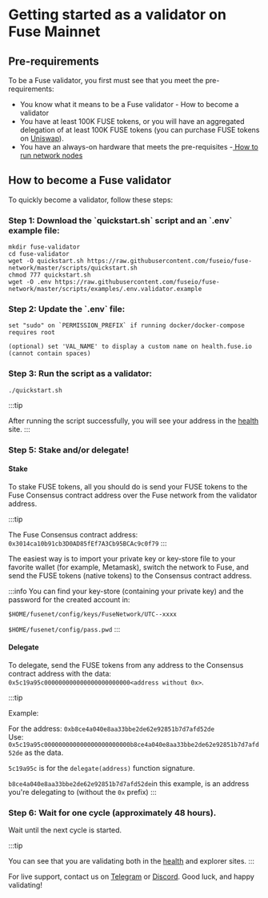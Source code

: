 # Getting started as a validator on Fuse Mainnet

## Pre-requirements

To be a Fuse validator, you first must see that you meet the pre-requirements:

* You know what it means to be a Fuse validator - How to become a validator
* You have at least 100K FUSE tokens, or you will have an aggregated delegation of at least 100K FUSE tokens (you can purchase FUSE tokens on [Uniswap](https://uniswap.exchange/swap/0x970b9bb2c0444f5e81e9d0efb84c8ccdcdcaf84d)).
* You have an always-on hardware that meets the pre-requisites -[ How to run network nodes](https://developers.fuse.io/fuse-dev-docs/network/how-to-run-network-nodes)

## How to become a Fuse validator

To quickly become a validator, follow these steps:

### Step 1: Download the \`quickstart.sh\` script and an \`.env\` example file:

```
mkdir fuse-validator
cd fuse-validator
wget -O quickstart.sh https://raw.githubusercontent.com/fuseio/fuse-network/master/scripts/quickstart.sh
chmod 777 quickstart.sh
wget -O .env https://raw.githubusercontent.com/fuseio/fuse-network/master/scripts/examples/.env.validator.example
```

### Step 2: Update the \`.env\` file:

```
set "sudo" on `PERMISSION_PREFIX` if running docker/docker-compose requires root

(optional) set 'VAL_NAME' to display a custom name on health.fuse.io (cannot contain spaces)
```

### Step 3: Run the script as a validator:

```
./quickstart.sh
```

:::tip

After running the script successfully, you will see your address in the [health](https://health.fuse.io/) site.
:::

### Step 5: Stake and/or delegate!

#### Stake

To stake FUSE tokens, all you should do is send your FUSE tokens to the Fuse Consensus contract address over the Fuse network from the validator address.

:::tip

The Fuse Consensus contract address: `0x3014ca10b91cb3D0AD85fEf7A3Cb95BCAc9c0f79`
:::

The easiest way is to import your private key or key-store file to your favorite wallet (for example, Metamask), switch the network to Fuse, and send the FUSE tokens (native tokens) to the Consensus contract address.

:::info
You can find your key-store (containing your private key) and the password for the created account in:

`$HOME/fusenet/config/keys/FuseNetwork/UTC--xxxx`

`$HOME/fusenet/config/pass.pwd`
:::

#### Delegate

To delegate, send the FUSE tokens from any address to the Consensus contract address with the data: `0x5c19a95c000000000000000000000000<address without 0x>`.

:::tip

Example:

For the address: `0xb8ce4a040e8aa33bbe2de62e92851b7d7afd52de`\
Use: `0x5c19a95c000000000000000000000000b8ce4a040e8aa33bbe2de62e92851b7d7afd52de` as the data.

`5c19a95c` is for the `delegate(address)` function signature.

`b8ce4a040e8aa33bbe2de62e92851b7d7afd52de`in this example, is an address you're delegating to (without the `0x` prefix)
:::

### Step 6: Wait for one cycle (approximately 48 hours).

Wait until the next cycle is started.

:::tip

You can see that you are validating both in the [health](https://health.fuse.io/) and explorer sites.
:::

For live support, contact us on [Telegram](https://t.me/fuseio) or [Discord](https://discord.gg/tz7ArR). Good luck, and happy validating!
